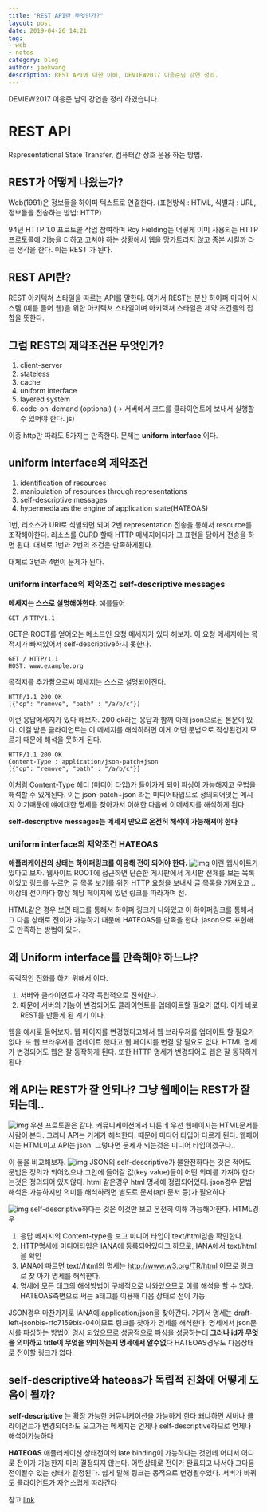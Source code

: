 ```yaml
---
title: "REST API란 무엇인가?"
layout: post
date: 2019-04-26 14:21
tag:
- web
- notes
category: blog
author: jaekwang
description: REST API에 대한 이해, DEVIEW2017 이응준님 강연 정리.
---
```


DEVIEW2017 이응준 님의 강연을 정리 하였습니다.

# REST API
Rspresentational State Transfer, 컴퓨터간 상호 운용 하는 방법.

## REST가 어떻게 나왔는가?

Web(1991)은 정보들을 하이퍼 텍스트로 연결한다.
(표현방식 : HTML, 식별자 : URL, 정보들을 전송하는 방법: HTTP)

94년 HTTP 1.0 프로토콜 작업 참여하며 Roy Fielding는 어떻게 이미 사용되는 HTTP 프로토콜에
기능을 더하고 고쳐야 하는 상황에서 웹을 망가트리지 않고 증본 시킬까 라는 생각을 한다.
이는 REST 가 된다.

## REST API란?
REST 아키텍쳐 스타일을 따르는 API를 말한다.
여기서 REST는 분산 하이퍼 미디어 시스템 (예를 들어 웹)을 위한 아키텍쳐 스타일이며
아키텍쳐 스타일은 제약 조건들의 집합을 뜻한다.

## 그럼 REST의 제약조건은 무엇인가?
1. client-server
2. stateless
3. cache
4. uniform interface
5. layered system
6. code-on-demand (optional)
 (-> 서버에서 코드를 클라이언트에 보내서 실행할 수 있어야 한다. js)

이중 http만 따라도 5가지는 만족한다.
문제는 **uniform interface** 이다.

## uniform interface의 제약조건
1. identification of resources
2. manipulation of resources through representations
3. self-descriptive messages
4. hypermedia as the engine of application state(HATEOAS)

1번, 리소스가 URI로 식별되면 되며 2번 representation 전송을 통해서 resource를 조작해야한다. 리소스를 CURD 할때 HTTP 메세지에다가 그 표현을 담아서 전송을 하면 된다.
대체로 1번과 2번의 조건은 만족하게된다.

대체로 3번과 4번이 문제가 된다.

### uniform interface의 제약조건 self-descriptive messages
**메세지는 스스로 설명해야한다.**
예를들어
~~~
GET /HTTP/1.1
~~~
GET은 ROOT를 얻어오는 메소드인 요청 메세지가 있다 해보자. 이 요청 메세지에는 목적지가 빠져있어서 self-descriptive하지 못한다.
~~~
GET / HTTP/1.1
HOST: www.example.org
~~~
목적지를 추가함으로써 메세지는 스스로 설명되어진다.

~~~
HTTP/1.1 200 OK
[{"op": "remove", "path" : "/a/b/c"}]
~~~
이런 응답메세지가 있다 해보자. 200 ok라는 응답과 함께 아래 json으로된 본문이 있다.
이걸 받은 클라이언트는 이 메세지를 해석하려면 이게 어떤 문법으로 작성된건지 모르기
때문에 해석을 못하게 된다.
~~~
HTTP/1.1 200 OK
Content-Type : application/json-patch+json
[{"op": "remove", "path" : "/a/b/c"}]
~~~
이처럼 Content-Type 헤더 (미디어 타입)가 들어가게 되어
파싱이 가능해지고 문법을 해석할 수 있게된다.
이는 json-patch+json 라는 미디어타입으로 정의되어잇는 메시지 이기때문에 얘에대한
명세를 찾아가서 이해한 다음에 이메세지를 해석하게 된다.

**self-descriptive messages는 메세지 만으로 온전히 해석이 가능해져야 한다**

### uniform interface의 제약조건 HATEOAS
**애플리케이션의 상태는 하이퍼링크를 이용해 전이 되어야 한다.**
![img](../assets/images/WhatIsTheRestApi/1.PNG)
이런 웹사이트가 있다고 보자. 웹사이트 ROOT에 접근하면 단순한 게시판에서
게시판 전체를 보는 목록이있고 링크를 누르면 글 목록 보기를 위한
HTTP 요청을 보내서 글 목록을 가져오고 ..
이상태 전이마다 항상 해당 페이지에 있던 링크를 따라가며 전.

HTML같은 경우 보면 <a></a> 태그를 통해서 하이퍼 링크가 나와있고 이 하이퍼링크를
통해서 그 다음 상태로 전이가 가능하기 때문에 HATEOAS를 만족을 한다.
jason으로 표현해도 만족하는 방법이 있다.

## 왜 Uniform interface를 만족해야 하느냐?
독릭적인 진화를 하기 위해서 이다.
1. 서버와 클라이언트가 각각 독립적으로 진화한다.
2. 때문에 서버의 기능이 변경되어도 클라이언트를 업데이트할 필요가 없다.
이게 바로 REST를 만들게 된 계기 이다.

웹을 예시로 들어보자.
웹 페이지를 변경했다고해서 웹 브라우저를 업데이트 할 필요가 없다.
또 웹 브라우저를 업데이트 했다고 웹 페이지를 변결 할 필요도 없다.
HTML 명세가 변경되어도 웹은 잘 동작하게 된다. 또한 HTTP 명세가 변경되어도
웹은 잘 동작하게 된다.

## 왜 API는 REST가 잘 안되나? 그냥 웹페이는 REST가 잘되는데..
![img](../assets/images/WhatIsTheRestApi/2.PNG)
우선 프로토콜은 같다.
커뮤니케이션에서 다른데 우선 웹페이지는 HTML문서를 사람이 본다.
그러나 API는 기계가 해석한다. 때문에 미디어 타입이 다르게 된다.
웹페이지는 HTML이고 API는 json.
그렇다면 문제가 되는것은 미디어 타입이겠구나..

이 둘을 비교해보자.
![img](../assets/images/WhatIsTheRestApi/3.PNG)
JSON의 self-descriptive가 불완전하다는 것은 적어도 문법은 정의가 되어있으나
그안에 들어갈 값(key value)들이 어떤 의미를 가져야 한다는것은 정의되어 있지않다.
html 같은경우 html 명세에 정립되어있다.
json경우 문법 해석은 가능하지만 의미를 해석하려면 별도로 문서(api 문서 등)가 필요하다

![img](../assets/images/WhatIsTheRestApi/4.PNG)
self-descriptive하다는 것은 이것만 보고 온전히 이해 가능해야한다.
HTML경우
1. 응답 메시지의 Content-type을 보고 미디어 타입이 text/html임을 확인한다.
2. HTTP명세에 미디어타입은 IANA에 등록되어있다고 하므로, IANA에서 text/html을 확인
3. IANA에 따르면 text//html의 명세는 http://www.w3.org/TR/html 이므로 링크로 찾
아가 명세를 해석한다.
4. 명세에 모든 태그의 해석방법이 구체적으로 나와있으므로 이를 해석을 할 수 있다.
HATEOAS측면으로 써는 a태그를 이용해 다음 상태로 전이 가능

JSON경우
마찬가지로 IANA에 application/json을 찾아간다. 거기서 명세는
draft-left-jsonbis-rfc7159bis-04이므로 링크를 찾아가 명세를 해석한다.
명세에서 json문서를 파싱하는 방법이 명시 되었으므로 성공적으로 파싱을 성공하는데
**그러나 id가 무엇을 의미하고 title이 무엇을 의미하는지 명세에서 알수없다**
HATEOAS경우도 다음상태로 전이할 링크가 없다.

## self-descriptive와 hateoas가 독립적 진화에 어떻게 도움이 될까?
**self-descriptive** 는 확장 가능한 커뮤니케이션을 가능하게 한다 왜냐하면
서버나 클라이언트가 변경되더라도 오고가는 메세지는 언제나 self-descriptive하므로 언제나 해석이가능하다

**HATEOAS** 애플리케이션 상태전이의 late binding이 가능하다는 것인데
어디서 어디로 전이가 가능한지 미리 결정되지 않는다. 어떤상태로 전이가 완료되고 나서야 그다음
전이될수 있는 상태가 결정된다. 쉽게 말해 링크는 동적으로 변경될수있다.  서버가 바꿔도
클라이언트가 자연스럽게 따라간다

참고 [link](https://tv.naver.com/v/2292653)

